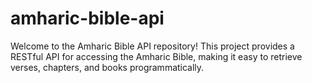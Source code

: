 # amharic-bible-api
Welcome to the Amharic Bible API repository! This project provides a RESTful API for accessing the Amharic Bible, making it easy to retrieve verses, chapters, and books programmatically.
